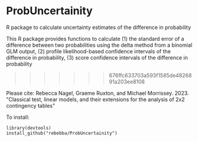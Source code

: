 # ProbUncertainity

R package to calculate uncertainty estimates of the difference in probability 

This R package provides functions to calculate
(1) the standard error of a difference between two probabilities using the delta method from a binomial GLM output, 
(2) profile likelihood-based confidence intervals of the difference in probability,
(3) score confidence intervals of the difference in probability
>>>>>>> 676ffc633703a593f1585de4826891a203ee8108

Please cite: Rebecca Nagel, Graeme Ruxton, and Michael Morrissey. 2023. "Classical test, linear models, and their extensions for the analysis of 2x2 contingency tables"

To install:
```
library(devtools)
install_github("rebebba/ProbUncertainity")
```
